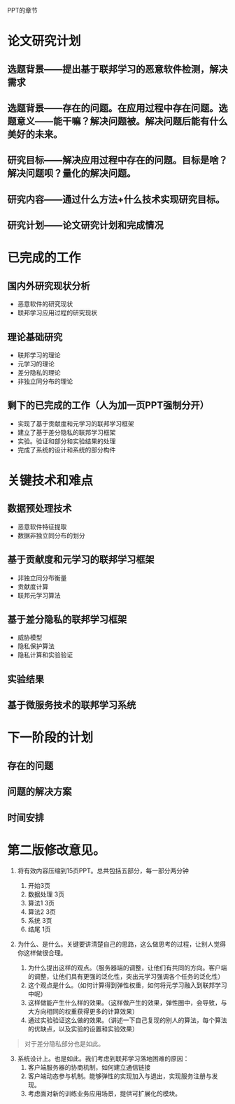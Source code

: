 PPT的章节

# 论文研究计划

## 选题背景——提出基于联邦学习的恶意软件检测，解决需求

## 选题背景——存在的问题。在应用过程中存在问题。选题意义——能干嘛？解决问题被。解决问题后能有什么美好的未来。

## 研究目标——解决应用过程中存在的问题。目标是啥？解决问题呗？量化的解决问题。

## 研究内容——通过什么方法+什么技术实现研究目标。

## 研究计划——论文研究计划和完成情况


# 已完成的工作



## 国内外研究现状分析

* 恶意软件的研究现状
* 联邦学习应用过程的研究现状

## 理论基础研究

* 联邦学习的理论
* 元学习的理论
* 差分隐私的理论
* 非独立同分布的理论

## 剩下的已完成的工作（人为加一页PPT强制分开）

* 实现了基于贡献度和元学习的联邦学习框架
* 建立了基于差分隐私的联邦学习框架
* 实验。验证和部分和实验结果的处理
* 完成了系统的设计和系统的部分构件

# 关键技术和难点


## 数据预处理技术

* 恶意软件特征提取
* 数据非独立同分布的划分





## 基于贡献度和元学习的联邦学习框架
* 非独立同分布衡量
* 贡献度计算
* 联邦元学习算法

## 基于差分隐私的联邦学习框架

* 威胁模型
* 隐私保护算法
* 隐私计算和实验验证

## 实验结果

## 基于微服务技术的联邦学习系统



# 下一阶段的计划

## 存在的问题

## 问题的解决方案


## 时间安排


# 第二版修改意见。
1. 将有效内容压缩到15页PPT。总共包括五部分，每一部分两分钟
   1. 开始3页
   2. 数据处理 3页
   3. 算法1 3页
   4. 算法2 3页
   5. 系统 3页
   6. 结尾 1页


2. 为什么、是什么。关键要讲清楚自己的思路，这么做思考的过程，让别人觉得你这样做很合理。
   1. 为什么提出这样的观点。（服务器端的调整，让他们有共同的方向。客户端的调整，让他们具有更强的泛化性，突出元学习强调各个任务的泛化性）
   2. 这个观点是什么。（如何计算得到弹性权重，如何将元学习融入到联邦学习中呢）
   3. 这样做能产生什么样的效果。（这样做产生的效果，弹性圈中，会导致，与大方向相同的权重获得更多的计算效果）
   4. 通过实验验证这么做的效果。（讲述一下自己复现的别人的算法，每个算法的优缺点，以及实验的设置和实验效果）

> 对于差分隐私部分也是如此。
3. 系统设计上。也是如此。我们考虑到联邦学习落地困难的原因：
   1. 客户端服务器的协商机制，如何建立通信链接
   2. 客户端动态参与机制。能够弹性的实现加入与退出，实现服务注册与发现。
   3. 考虑面对新的训练业务应用场景，提供可扩展化的模块。

